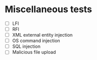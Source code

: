 # Miscellaneous tests

- [ ] LFI
- [ ] RFI
- [ ] XML external entity injection
- [ ] OS command injection
- [ ] SQL injection
- [ ] Malicious file upload
